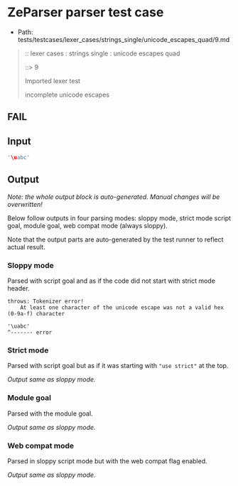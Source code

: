 # ZeParser parser test case

- Path: tests/testcases/lexer_cases/strings_single/unicode_escapes_quad/9.md

> :: lexer cases : strings single : unicode escapes quad
>
> ::> 9
>
> Imported lexer test
>
> incomplete unicode escapes

## FAIL

## Input

`````js
'\uabc'
`````

## Output

_Note: the whole output block is auto-generated. Manual changes will be overwritten!_

Below follow outputs in four parsing modes: sloppy mode, strict mode script goal, module goal, web compat mode (always sloppy).

Note that the output parts are auto-generated by the test runner to reflect actual result.

### Sloppy mode

Parsed with script goal and as if the code did not start with strict mode header.

`````
throws: Tokenizer error!
    At least one character of the unicode escape was not a valid hex (0-9a-f) character

'\uabc'
^------- error
`````

### Strict mode

Parsed with script goal but as if it was starting with `"use strict"` at the top.

_Output same as sloppy mode._

### Module goal

Parsed with the module goal.

_Output same as sloppy mode._

### Web compat mode

Parsed in sloppy script mode but with the web compat flag enabled.

_Output same as sloppy mode._

